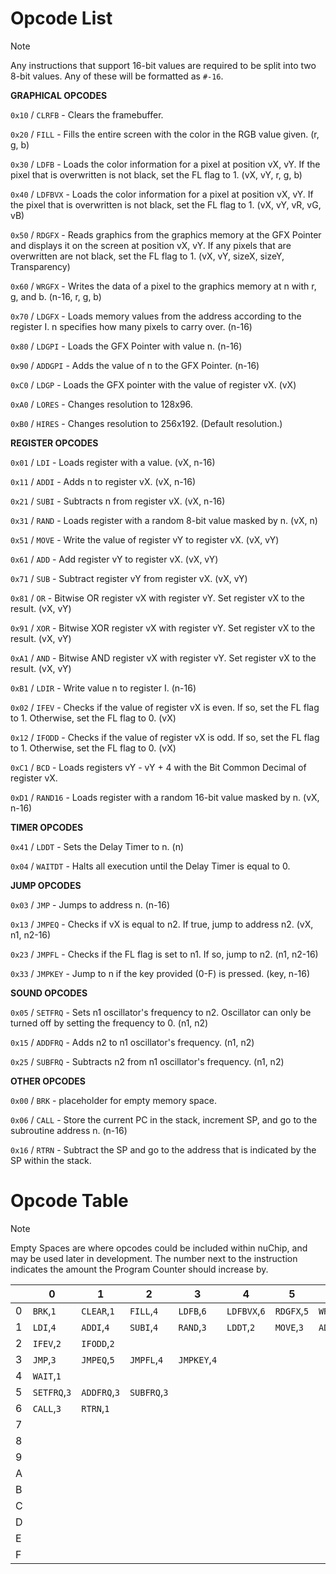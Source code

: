 # Opcode List

> [!NOTE]
> Any instructions that support 16-bit values are required to be split into two 8-bit values. Any of these will be formatted as `#-16`.

  **GRAPHICAL OPCODES**

`0x10` / `CLRFB` - Clears the framebuffer.

`0x20` / `FILL` - Fills the entire screen with the color in the RGB value given. (r, g, b)

`0x30` / `LDFB` - Loads the color information for a pixel at position vX, vY. If the pixel that is overwritten is not black, set the FL flag to 1. (vX, vY, r, g, b)

`0x40` / `LDFBVX` - Loads the color information for a pixel at position vX, vY. If the pixel that is overwritten is not black, set the FL flag to 1. (vX, vY, vR, vG, vB)

`0x50` / `RDGFX` - Reads graphics from the graphics memory at the GFX Pointer and displays it on the screen at position vX, vY. If any pixels that are overwritten are not black, set the FL flag to 1. (vX, vY, sizeX, sizeY, Transparency)

`0x60` / `WRGFX` - Writes the data of a pixel to the graphics memory at n with r, g, and b. (n-16, r, g, b)

`0x70` / `LDGFX` - Loads memory values from the address according to the register I. n specifies how many pixels to carry over. (n-16)

`0x80` / `LDGPI` - Loads the GFX Pointer with value n. (n-16)

`0x90` / `ADDGPI` - Adds the value of n to the GFX Pointer. (n-16)

`0xC0` / `LDGP` - Loads the GFX pointer with the value of register vX. (vX)

`0xA0` / `LORES` - Changes resolution to 128x96.

`0xB0` / `HIRES` - Changes resolution to 256x192. (Default resolution.)

  **REGISTER OPCODES**

`0x01` / `LDI` - Loads register with a value. (vX, n-16)

`0x11` / `ADDI` - Adds n to register vX. (vX, n-16)

`0x21` / `SUBI` - Subtracts n from register vX. (vX, n-16)

`0x31` / `RAND` - Loads register with a random 8-bit value masked by n. (vX, n)

`0x51` / `MOVE` - Write the value of register vY to register vX. (vX, vY)

`0x61` / `ADD` - Add register vY to register vX. (vX, vY)

`0x71` / `SUB` - Subtract register vY from register vX. (vX, vY)

`0x81` / `OR` - Bitwise OR register vX with register vY. Set register vX to the result. (vX, vY)

`0x91` / `XOR` - Bitwise XOR register vX with register vY. Set register vX to the result. (vX, vY)

`0xA1` / `AND` - Bitwise AND register vX with register vY. Set register vX to the result. (vX, vY)

`0xB1` / `LDIR` - Write value n to register I. (n-16)

`0x02` / `IFEV` - Checks if the value of register vX is even. If so, set the FL flag to 1. Otherwise, set the FL flag to 0. (vX)

`0x12` / `IFODD` - Checks if the value of register vX is odd. If so, set the FL flag to 1. Otherwise, set the FL flag to 0. (vX)

`0xC1` / `BCD` - Loads registers vY - vY + 4 with the Bit Common Decimal of register vX.

`0xD1` / `RAND16` - Loads register with a random 16-bit value masked by n. (vX, n-16)

  **TIMER OPCODES**

`0x41` / `LDDT` - Sets the Delay Timer to n. (n)

`0x04` / `WAITDT` - Halts all execution until the Delay Timer is equal to 0.

  **JUMP OPCODES**

`0x03` / `JMP` - Jumps to address n. (n-16)

`0x13` / `JMPEQ` - Checks if vX is equal to n2. If true, jump to address n2. (vX, n1, n2-16)

`0x23` / `JMPFL` - Checks if the FL flag is set to n1. If so, jump to n2. (n1, n2-16)

`0x33` / `JMPKEY` - Jump to n if the key provided (0-F) is pressed. (key, n-16)

  **SOUND OPCODES**

`0x05` / `SETFRQ` - Sets n1 oscillator's frequency to n2. Oscillator can only be turned off by setting the frequency to 0. (n1, n2)

`0x15` / `ADDFRQ` - Adds n2 to n1 oscillator's frequency. (n1, n2)

`0x25` / `SUBFRQ` - Subtracts n2 from n1 oscillator's frequency. (n1, n2)

  **OTHER OPCODES**

`0x00` / `BRK` - placeholder for empty memory space.

`0x06` / `CALL` - Store the current PC in the stack, increment SP, and go to the subroutine address n. (n-16)

`0x16` / `RTRN` - Subtract the SP and go to the address that is indicated by the SP within the stack.

# Opcode Table

> [!NOTE]
> Empty Spaces are where opcodes could be included within nuChip, and may be used later in development.
> The number next to the instruction indicates the amount the Program Counter should increase by.

| |0|1|2|3|4|5|6|7|8|9|A|B|C|D|E|F|
|-|-|-|-|-|-|-|-|-|-|-|-|-|-|-|-|-|
|0|`BRK`,`1`|`CLEAR`,`1`|`FILL`,`4`|`LDFB`,`6`|`LDFBVX`,`6`|`RDGFX`,`5`|`WRGFX`,`5`|`LDGFX`,`3`|`LDGPI`,`3`|`ADDGPI`,`3`|`LORES`,`1`|`HIRES`,`1`|`LDGP`,`5`| | | |
|1|`LDI`,`4`|`ADDI`,`4`|`SUBI`,`4`|`RAND`,`3`|`LDDT`,`2`|`MOVE`,`3`|`ADD`,`3`|`SUB`,`3`|`OR`,`3`|`XOR`,`3`|`AND`,`3`|`LDIR`,`3`|`BCD`,`3`|`RAND16`,`4`| | |
|2|`IFEV`,`2`|`IFODD`,`2`| | | | | | | | | | | | | | |
|3|`JMP`,`3`|`JMPEQ`,`5`|`JMPFL`,`4`|`JMPKEY`,`4`| | | | | | | | | | | | |
|4|`WAIT`,`1`| | | | | | | | | | | | | | | |
|5|`SETFRQ`,`3`|`ADDFRQ`,`3`|`SUBFRQ`,`3`| | | | | | | | | | | | | |
|6|`CALL`,`3`|`RTRN`,`1`| | | | | | | | | | | | | | |
|7| | | | | | | | | | | | | | | | |
|8| | | | | | | | | | | | | | | | |
|9| | | | | | | | | | | | | | | | |
|A| | | | | | | | | | | | | | | | |
|B| | | | | | | | | | | | | | | | |
|C| | | | | | | | | | | | | | | | |
|D| | | | | | | | | | | | | | | | |
|E| | | | | | | | | | | | | | | | |
|F| | | | | | | | | | | | | | | | |

